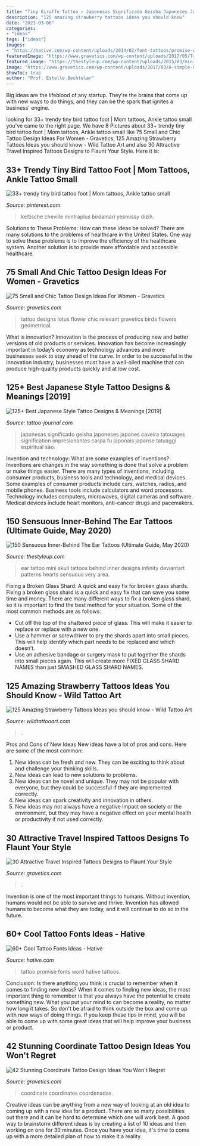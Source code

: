 ```yaml
---
title: "Tiny Giraffe Tattoo ~ Japonesas Significado Geisha Japoneses Japones Caveira Tatouages Signification Impresionantes Carpa Fu Japonais Japanse Tatuaggi Espiritual São"
description: "125 amazing strawberry tattoos ideas you should know"
date: "2023-03-06"
categories:
- "ideas"
tags: ["ideas"]
images:
- "https://hative.com/wp-content/uploads/2014/02/font-tattoos/promise-word-tattoo-idea-13.jpg"
featuredImage: "https://www.gravetics.com/wp-content/uploads/2017/05/Travel-Inspired-Tattoos-traveltattoos.jpg"
featured_image: "https://thestyleup.com/wp-content/uploads/2015/03/mini-skull-ear-tattoo-design-650x856.jpg"
image: "https://www.gravetics.com/wp-content/uploads/2017/03/A-simple-design-that-fits-right-on-the-ankle..jpg"
ShowToc: true
author: "Prof. Estelle Bechtelar"
---
```



Big ideas are the lifeblood of any startup. They're the brains that come up with new ways to do things, and they can be the spark that ignites a business' engine.

	

		
looking for 33+ trendy tiny bird tattoo foot | Mom tattoos, Ankle tattoo small you've came to the right page. We have 8 Pictures about 33+ trendy tiny bird tattoo foot | Mom tattoos, Ankle tattoo small like 75 Small and Chic Tattoo Design Ideas For Women - Gravetics, 125 Amazing Strawberry Tattoos Ideas you should know - Wild Tattoo Art and also 30 Attractive Travel Inspired Tattoos Designs to Flaunt Your Style. Here it is:
		
    
## 33+ Trendy Tiny Bird Tattoo Foot | Mom Tattoos, Ankle Tattoo Small

<img loading=lazy src="https://i.pinimg.com/736x/0d/d5/f9/0dd5f9bb3c8fb52f24250efd0dacd2fe.jpg" onerror="this.onerror=null;this.src='https://tse2.mm.bing.net/th?id=OIP.JN4Csh3eeKdfEKQ9-dTjZQAAAA&amp;pid=15.1';" alt="33+ trendy tiny bird tattoo foot | Mom tattoos, Ankle tattoo small">

_Source: pinterest.com_

>keltische cheville mintraplus birdamari yesmissy dizih. 

	

Solutions to These Problems: How can these ideas be solved?
There are many solutions to the problems of healthcare in the United States. One way to solve these problems is to improve the efficiency of the healthcare system. Another solution is to provide more affordable and accessible healthcare.

    
## 75 Small And Chic Tattoo Design Ideas For Women - Gravetics

<img loading=lazy src="http://www.gravetics.com/wp-content/uploads/2016/11/lotus-flower.jpg" onerror="this.onerror=null;this.src='https://tse2.mm.bing.net/th?id=OIP.78EH3BX0xJR5Q_l8bkmb4wHaJ3&amp;pid=15.1';" alt="75 Small and Chic Tattoo Design Ideas For Women - Gravetics">

_Source: gravetics.com_

>tattoo designs lotus flower chic relevant gravetics birds flowers geometrical. 

	

What is innovation?
Innovation is the process of producing new and better versions of old products or services. Innovation has become increasingly important in today’s economy as technology advances and more businesses seek to stay ahead of the curve. In order to be successful in the innovation industry, businesses must have a well-oiled machine that can produce high-quality products quickly and at low cost.

    
## 125+ Best Japanese Style Tattoo Designs &amp; Meanings [2019]

<img loading=lazy src="https://tattoo-journal.com/wp-content/uploads/2015/07/japanese-tattoo-35.jpg" onerror="this.onerror=null;this.src='https://tse3.mm.bing.net/th?id=OIP.rtS8clt3CD2uugF5EiwGTwHaJ4&amp;pid=15.1';" alt="125+ Best Japanese Style Tattoo Designs &amp; Meanings [2019]">

_Source: tattoo-journal.com_

>japonesas significado geisha japoneses japones caveira tatouages signification impresionantes carpa fu japonais japanse tatuaggi espiritual são. 

	

Invention and technology: What are some examples of inventions?
Inventions are changes in the way something is done that solve a problem or make things easier. There are many types of inventions, including consumer products, business tools and technology, and medical devices. Some examples of consumer products include cars, watches, radios, and mobile phones. Business tools include calculators and word processors. Technology includes computers, microwaves, digital cameras and software. Medical devices include heart monitors, anti-cancer drugs and pacemakers.

    
## 150 Sensuous Inner-Behind The Ear Tattoos (Ultimate Guide, May 2020)

<img loading=lazy src="https://thestyleup.com/wp-content/uploads/2015/03/mini-skull-ear-tattoo-design-650x856.jpg" onerror="this.onerror=null;this.src='https://tse1.mm.bing.net/th?id=OIP.2UwfKpO9z9gz9c3C9sayxAHaJw&amp;pid=15.1';" alt="150 Sensuous Inner-Behind The Ear Tattoos (Ultimate Guide, May 2020)">

_Source: thestyleup.com_

>ear tattoo mini skull tattoos behind inner designs infinity deviantart patterns hearts sensuous very area. 

	

Fixing a Broken Glass Shard: A quick and easy fix for broken glass shards.
Fixing a broken glass shard is a quick and easy fix that can save you some time and money. There are many different ways to fix a broken glass shard, so it is important to find the best method for your situation. Some of the most common methods are as follows:
- Cut off the top of the shattered piece of glass. This will make it easier to replace or replace with a new one.
- Use a hammer or screwdriver to pry the shards apart into small pieces. This will help identify which part needs to be replaced and which doesn’t.
- Use an adhesive bandage or surgery mask to put together the shards into small pieces again. This will create more FIXED GLASS SHARD NAMES than just SMASHED GLASS SHARD NAMES.

    
## 125 Amazing Strawberry Tattoos Ideas You Should Know - Wild Tattoo Art

<img loading=lazy src="https://www.wildtattooart.com/wp-content/uploads/2021/07/strawberry_tattoos_05072116-768x960.jpg" onerror="this.onerror=null;this.src='https://tse2.mm.bing.net/th?id=OIP._cw2q-jW6DL2i3vO5KaojwHaJQ&amp;pid=15.1';" alt="125 Amazing Strawberry Tattoos Ideas you should know - Wild Tattoo Art">

_Source: wildtattooart.com_

>. 

	

Pros and Cons of New Ideas
New ideas have a lot of pros and cons. Here are some of the most common:
1. New ideas can be fresh and new. They can be exciting to think about and challenge your thinking skills.
2. New ideas can lead to new solutions to problems.
3. New ideas can be novel and unique. They may not be popular with everyone, but they could be successful if they are implemented correctly.
4. New ideas can spark creativity and innovation in others.
5. New ideas may not always have a negative impact on society or the environment, but they may have a negative effect on your mental health or productivity if not used correctly.

    
## 30 Attractive Travel Inspired Tattoos Designs To Flaunt Your Style

<img loading=lazy src="https://www.gravetics.com/wp-content/uploads/2017/05/Travel-Inspired-Tattoos-traveltattoos.jpg" onerror="this.onerror=null;this.src='https://tse4.mm.bing.net/th?id=OIP.yTyGJTRYgikZIdKT6xT1YQHaHa&amp;pid=15.1';" alt="30 Attractive Travel Inspired Tattoos Designs to Flaunt Your Style">

_Source: gravetics.com_

>. 

	

Invention is one of the most important things to humans. Without invention, humans would not be able to survive and thrive. Invention has allowed humans to become what they are today, and it will continue to do so in the future.

    
## 60+ Cool Tattoo Fonts Ideas - Hative

<img loading=lazy src="https://hative.com/wp-content/uploads/2014/02/font-tattoos/promise-word-tattoo-idea-13.jpg" onerror="this.onerror=null;this.src='https://tse3.mm.bing.net/th?id=OIP.VZtPGUvXQCzEU1hE8otduQHaE8&amp;pid=15.1';" alt="60+ Cool Tattoo Fonts Ideas - Hative">

_Source: hative.com_

>tattoo promise fonts word hative tattoos. 

	

Conclusion: Is there anything you think is crucial to remember when it comes to finding new ideas?
When it comes to finding new ideas, the most important thing to remember is that you always have the potential to create something new. What you put your mind to can become a reality, no matter how long it takes. So don't be afraid to think outside the box and come up with new ways of doing things. If you keep these tips in mind, you will be able to come up with some great ideas that will help improve your business or product.

    
## 42 Stunning Coordinate Tattoo Design Ideas You Won&#039;t Regret

<img loading=lazy src="https://www.gravetics.com/wp-content/uploads/2017/03/A-simple-design-that-fits-right-on-the-ankle..jpg" onerror="this.onerror=null;this.src='https://tse3.mm.bing.net/th?id=OIP.1UgN8K2JFs6W4WkjFttvOAHaJ4&amp;pid=15.1';" alt="42 Stunning Coordinate Tattoo Design Ideas You Won&#039;t Regret">

_Source: gravetics.com_

>coordinate coordinates coordenadas. 

	

Creative ideas can be anything from a new way of looking at an old idea to coming up with a new idea for a product. There are so many possibilities out there and it can be hard to determine which one will work best. A good way to brainstorm different ideas is by creating a list of 10 ideas and then working on one for 30 minutes. Once you have your idea, it's time to come up with a more detailed plan of how to make it a reality.

